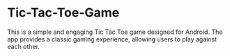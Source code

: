 # Tic-Tac-Toe-Game
This is a simple and engaging Tic Tac Toe game designed for Android. The app provides a classic gaming experience, allowing users to play against each other.
